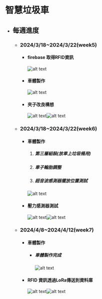 # 智慧垃圾車
- ## 每週進度
  - ### 2024/3/18~2024/3/22(week5)
    - #### firebase 取得RFID資訊
      ![alt text](image.png)
    - #### 車體製作
      ![alt text](image-1.png)
    - #### 夾子改良構想 
      ![alt text](image-2.png)![alt text](image-3.png) 
  - ### 2024/3/18~2024/3/22(week6)
    - #### 車體製作
        1. ##### 第三層組裝(放車上垃圾桶用)  
        2. ##### 車子輪胎調整
        3. ##### 超音波感測器擺放位置測試
        ![alt text](image-4.png)
    - #### 壓力感測器測試
        ![alt text](image-5.png)![alt text](image-6.png)
  - ### 2024/4/8~2024/4/12(week7)
    - #### 車體製作
      - ##### 車體製作完成
        ![alt text](image-7.png)
    - #### RFID 資訊透過LoRa傳送到資料庫
        ![alt text](image-8.png)![alt text](image-9.png)


